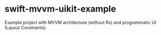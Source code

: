 # swift-mvvm-uikit-example
Example project with MVVM architecture (without Rx) and programmatic UI (Layout Constraints). 
